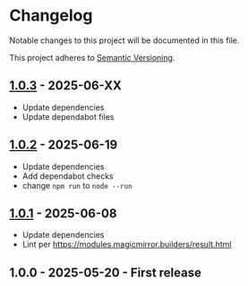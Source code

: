# Changelog

Notable changes to this project will be documented in this file.

This project adheres to [Semantic Versioning](https://semver.org/spec/v2.0.0.html).

## [1.0.3](https://github.com/dathbe/MMM-LINQConnectCalendar/compare/1.0.2...v1.0.3) - 2025-06-XX

- Update dependencies
- Update dependabot files

## [1.0.2](https://github.com/dathbe/MMM-LINQConnectCalendar/compare/1.0.1...v1.0.2) - 2025-06-19

- Update dependencies
- Add dependabot checks
- change `npm run` to `node --run`

## [1.0.1](https://github.com/dathbe/MMM-LINQConnectCalendar/compare/1.0.0...v1.0.1) - 2025-06-08

- Update dependencies
- Lint per https://modules.magicmirror.builders/result.html

## 1.0.0 - 2025-05-20 - First release
